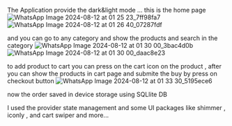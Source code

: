 The Application provide the dark&light mode ... this is the home page
  ![WhatsApp Image 2024-08-12 at 01 25 23_7ff98fa7](https://github.com/user-attachments/assets/d68e8bed-227a-495e-be00-389b492d3f6b)
![WhatsApp Image 2024-08-12 at 01 26 40_07287fdf](https://github.com/user-attachments/assets/55d1821c-c73b-4440-b77f-14c782229f65)

and you can go to any category and show the products and search in the category 
![WhatsApp Image 2024-08-12 at 01 30 00_3bac4d0b](https://github.com/user-attachments/assets/c74cda1d-4861-4a19-af7b-25a7b4e059f8)
![WhatsApp Image 2024-08-12 at 01 30 00_daac8e23](https://github.com/user-attachments/assets/33d42a36-002c-4d65-bf91-49e8eca274f6)

to add product to cart you can press on the cart icon on the product , after you can show the products in cart page and submite the buy by press on checkout button
![WhatsApp Image 2024-08-12 at 01 33 30_5195ece6](https://github.com/user-attachments/assets/6e8b04ef-e115-4842-9bf0-b32c1d57125d)


now the order saved in device storage using SQLlite DB

I used the provider state management and some UI packages like shimmer , iconly , and cart swiper and more...
